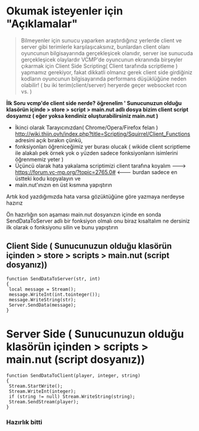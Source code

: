 

# Okumak isteyenler için "Açıklamalar"

>  Bilmeyenler için sunucu yaparken araştırdığınız yerlerde client ve server gibi terimlerle karşılaşıcaksınız,
>  bunlardan client olanı oyuncunun bilgisayarında gerçekleşicek olanıdır, server ise sunucuda gerçekleşicek olaylardır
>  VCMP'de oyuncunun ekranında birşeyler çıkarmak için Client Side Scripting( Client tarafında scriptleme ) yapmamız gerekiyor,
>  fakat dikkatli olmanız gerek client side girdiğiniz kodların oyuncunun bilgisayarında performans düşüklüğüne neden olabilir!
>  ( bu iki terim(client/server) heryerde geçer websocket rcon vs. )


**İlk Soru vcmp'de client side nerde?**
**öğrenelim ' Sunucunuzun olduğu klasörün içinde > store > script > main.nut adlı dosya bizim client script dosyamız ( eğer yoksa kendiniz oluşturabilirsiniz main.nut )**
            
* İkinci olarak Tarayıcınızdan( Chrome/Opera/Firefox felan ) http://wiki.thijn.ovh/index.php?title=Scripting/Squirrel/Client_Functions adresini açık bırakın çünkü,
* fonksiyonları öğreniceğimiz yer burası olucak ( wikide client scriptleme ile alakalı pek örnek yok o yüzden sadece fonksiyonların isimlerini öğrenmemiz yeter )       
* Üçüncü olarak hata yakalama scriptimizi client tarafına koyalım ---> https://forum.vc-mp.org/?topic=2765.0# <--- burdan sadece en üstteki kodu kopyalayın ve
* main.nut'ınızın en üst kısmına yapıştırın   

Artık kod yazdığımızda hata varsa gözüktüğüne göre yazmaya nerdeyse hazırız

Ön hazırlığın son aşaması main.nut dosyanızın içinde en sonda SendDataToServer adlı bir fonksiyon olmalı onu biraz kısaltalım ne dersiniz ilk olarak o fonksiyonu silin ve bunu yapıştırın

## Client Side ( Sunucunuzun olduğu klasörün içinden > store > scripts > main.nut (script dosyanız))

```squirrel
function SendDataToServer(str, int)
{
 local message = Stream();
 message.WriteInt(int.tointeger());
 message.WriteString(str);
 Server.SendData(message);
}
```
# Server Side ( Sunucunuzun olduğu klasörün içinden > scripts > main.nut (script dosyanız))

```squirrel
function SendDataToClient(player, integer, string)
{
 Stream.StartWrite();
 Stream.WriteInt(integer);
 if (string != null) Stream.WriteString(string);
 Stream.SendStream(player);
}
```
   ### Hazırlık bitti
        


